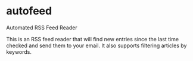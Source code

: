 # autofeed
Automated RSS Feed Reader

This is an RSS feed reader that will find new entries since the last time
checked and send them to your email. It also supports filtering articles
by keywords.

